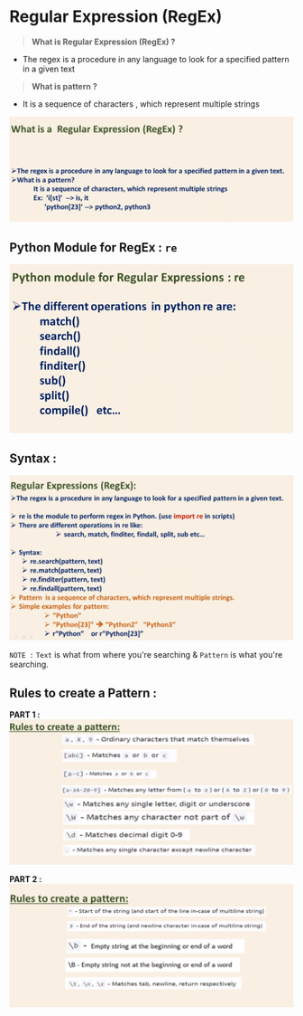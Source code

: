 # Regular Expression (RegEx)

> **What is Regular Expression (RegEx) ?**

* The regex is a procedure in any language to look for a specified pattern in a given text

> **What is pattern ?**

* It is a sequence of characters , which represent multiple strings

![](/RegEx/img/regex1.png)

## Python Module for RegEx : `re` 

![](regex2.png)

## Syntax :

![](/RegEx/img/regex3.png)

`NOTE :` `Text` is what from where you're searching & `Pattern` is what you're searching.

## Rules to create a Pattern :
**PART 1 :**
![](/RegEx/img/rules-part1.jpg)

**PART 2 :**
![](/RegEx/img/rules-part2.png)